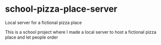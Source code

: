 # school-pizza-place-server
Local server for a fictional pizza place

This is a school project where I made a local server to host a fictional pizza place and let people order
